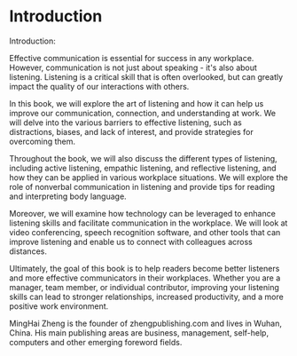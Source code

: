 # Introduction

Introduction:

Effective communication is essential for success in any workplace. However, communication is not just about speaking - it's also about listening. Listening is a critical skill that is often overlooked, but can greatly impact the quality of our interactions with others.

In this book, we will explore the art of listening and how it can help us improve our communication, connection, and understanding at work. We will delve into the various barriers to effective listening, such as distractions, biases, and lack of interest, and provide strategies for overcoming them.

Throughout the book, we will also discuss the different types of listening, including active listening, empathic listening, and reflective listening, and how they can be applied in various workplace situations. We will explore the role of nonverbal communication in listening and provide tips for reading and interpreting body language.

Moreover, we will examine how technology can be leveraged to enhance listening skills and facilitate communication in the workplace. We will look at video conferencing, speech recognition software, and other tools that can improve listening and enable us to connect with colleagues across distances.

Ultimately, the goal of this book is to help readers become better listeners and more effective communicators in their workplaces. Whether you are a manager, team member, or individual contributor, improving your listening skills can lead to stronger relationships, increased productivity, and a more positive work environment.


MingHai Zheng is the founder of zhengpublishing.com and lives in Wuhan, China. His main publishing areas are business, management, self-help, computers and other emerging foreword fields.
